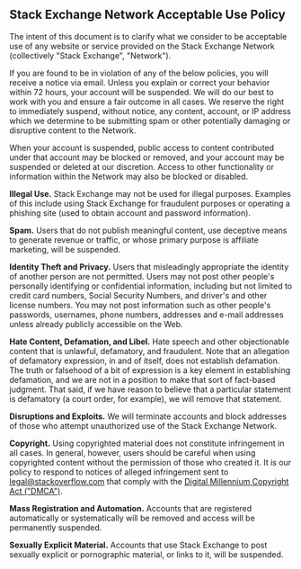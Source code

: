 Stack Exchange Network Acceptable Use Policy
--------------------------------------------

The intent of this document is to clarify what we consider to be acceptable use of any website or service provided on the Stack Exchange Network (collectively "Stack Exchange", "Network").

If you are found to be in violation of any of the below policies, you will receive a notice via email. Unless you explain or correct your behavior within 72 hours, your account will be suspended. We will do our best to work with you and ensure a fair outcome in all cases. We reserve the right to immediately suspend, without notice, any content, account, or IP address which we determine to be submitting spam or other potentially damaging or disruptive content to the Network.

When your account is suspended, public access to content contributed under that account may be blocked or removed, and your account may be suspended or deleted at our discretion. Access to other functionality or information within the Network may also be blocked or disabled.

**Illegal Use.** Stack Exchange may not be used for illegal purposes. Examples of this include using Stack Exchange for fraudulent purposes or operating a phishing site (used to obtain account and password information).

**Spam.** Users that do not publish meaningful content, use deceptive means to generate revenue or traffic, or whose primary purpose is affiliate marketing, will be suspended.

**Identity Theft and Privacy.** Users that misleadingly appropriate the identity of another person are not permitted. Users may not post other people's personally identifying or confidential information, including but not limited to credit card numbers, Social Security Numbers, and driver's and other license numbers. You may not post information such as other people's passwords, usernames, phone numbers, addresses and e-mail addresses unless already publicly accessible on the Web.

**Hate Content, Defamation, and Libel.** Hate speech and other objectionable content that is unlawful, defamatory, and fraudulent. Note that an allegation of defamatory expression, in and of itself, does not establish defamation. The truth or falsehood of a bit of expression is a key element in establishing defamation, and we are not in a position to make that sort of fact-based judgment. That said, if we have reason to believe that a particular statement is defamatory (a court order, for example), we will remove that statement.

**Disruptions and Exploits.** We will terminate accounts and block addresses of those who attempt unauthorized use of the Stack Exchange Network.

**Copyright.** Using copyrighted material does not constitute infringement in all cases. In general, however, users should be careful when using copyrighted content without the permission of those who created it. It is our policy to respond to notices of alleged infringement sent to legal@stackoverflow.com that comply with the [Digital Millennium Copyright Act ("DMCA")](http://www.loc.gov/copyright/legislation/dmca.pdf).

**Mass Registration and Automation.** Accounts that are registered automatically or systematically will be removed and access will be permanently suspended.

**Sexually Explicit Material.** Accounts that use Stack Exchange to post sexually explicit or pornographic material, or links to it, will be suspended.